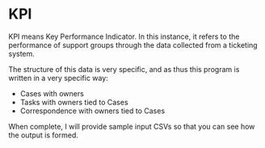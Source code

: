 # KPI

KPI means Key Performance Indicator.  In this instance, it refers to the performance of support groups through the data collected from a ticketing system.

The structure of this data is very specific, and as thus this program is written in a very specific way:

<ul>
<li>Cases with owners</li>
<li>Tasks with owners tied to Cases</li>
<li>Correspondence with owners tied to Cases</li>
</ul>

When complete, I will provide sample input CSVs so that you can see how the output is formed.
